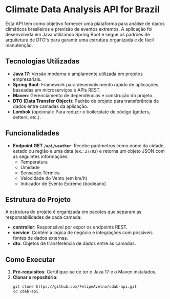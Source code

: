 # Climate Data Analysis API for Brazil

Esta API tem como objetivo fornecer uma plataforma para análise de dados climáticos brasileiros e previsão de eventos extremos. A aplicação foi desenvolvida em Java utilizando Spring Boot e segue os padrões de arquitetura de DTO's para garantir uma estrutura organizada e de fácil manutenção.

## Tecnologias Utilizadas

- **Java 17**: Versão moderna e amplamente utilizada em projetos empresariais.
- **Spring Boot**: Framework para desenvolvimento rápido de aplicações baseadas em microserviços e APIs REST.
- **Maven**: Gerenciamento de dependências e construção do projeto.
- **DTO (Data Transfer Object)**: Padrão de projeto para transferência de dados entre camadas da aplicação.
- **Lombok** (opcional): Para reduzir o boilerplate de código (getters, setters, etc.).

## Funcionalidades

- **Endpoint GET `/api/weather`**: Recebe parâmetros como nome da cidade, estado ou região e uma data (ex.: `27/02`) e retorna um objeto JSON com as seguintes informações:
  - Temperatura
  - Umidade
  - Sensação Térmica
  - Velocidade do Vento (em km/h)
  - Indicador de Evento Extremo (booleano)

## Estrutura do Projeto

A estrutura do projeto é organizada em pacotes que separam as responsabilidades de cada camada:
- **controller**: Responsável por expor os endpoints REST.
- **service**: Contém a lógica de negócio e integrações com possíveis fontes de dados externas.
- **dto**: Objetos de transferência de dados entre as camadas.

## Como Executar

1. **Pré-requisitos**: Certifique-se de ter o Java 17 e o Maven instalados.
2. **Clonar o repositório**:
   ```bash
   git clone https://github.com/FelipeAvelno/cdab-api.git
   cd cdab-api
